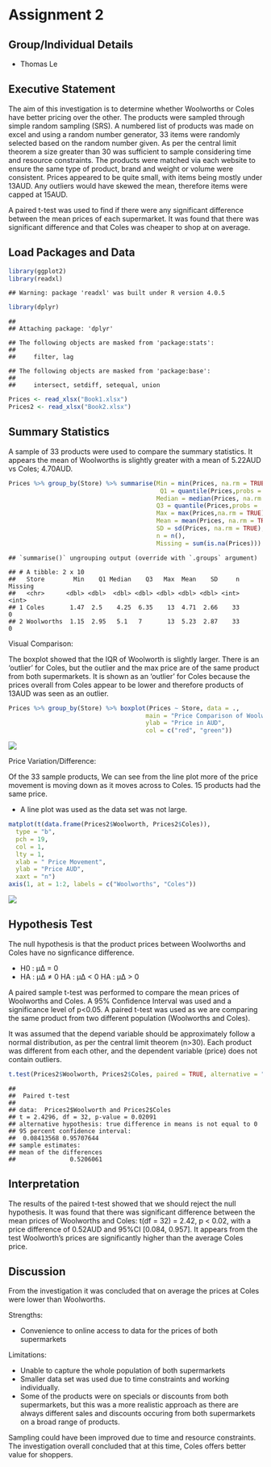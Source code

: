 Assignment 2
================

## Group/Individual Details

  - Thomas Le

## Executive Statement

The aim of this investigation is to determine whether Woolworths or
Coles have better pricing over the other. The products were sampled
through simple random sampling (SRS). A numbered list of products was
made on excel and using a random number generator, 33 items were
randomly selected based on the random number given. As per the central
limit theorem a size greater than 30 was sufficient to sample
considering time and resource constraints. The products were matched via
each website to ensure the same type of product, brand and weight or
volume were consistent. Prices appeared to be quite small, with items
being mostly under 13AUD. Any outliers would have skewed the mean,
therefore items were capped at 15AUD.

A paired t-test was used to find if there were any significant
difference between the mean prices of each supermarket. It was found
that there was significant difference and that Coles was cheaper to shop
at on average.

## Load Packages and Data

``` r
library(ggplot2)
library(readxl)
```

    ## Warning: package 'readxl' was built under R version 4.0.5

``` r
library(dplyr)
```

    ## 
    ## Attaching package: 'dplyr'

    ## The following objects are masked from 'package:stats':
    ## 
    ##     filter, lag

    ## The following objects are masked from 'package:base':
    ## 
    ##     intersect, setdiff, setequal, union

``` r
Prices <- read_xlsx("Book1.xlsx")
Prices2 <- read_xlsx("Book2.xlsx")
```

## Summary Statistics

A sample of 33 products were used to compare the summary statistics. It
appears the mean of Woolworths is slightly greater with a mean of
5.22AUD vs Coles; 4.70AUD.

``` r
Prices %>% group_by(Store) %>% summarise(Min = min(Prices, na.rm = TRUE),
                                          Q1 = quantile(Prices,probs = .25,na.rm = TRUE),
                                         Median = median(Prices, na.rm = TRUE),
                                         Q3 = quantile(Prices,probs = .75,na.rm = TRUE),
                                         Max = max(Prices,na.rm = TRUE),
                                         Mean = mean(Prices, na.rm = TRUE),
                                         SD = sd(Prices, na.rm = TRUE),
                                         n = n(),
                                         Missing = sum(is.na(Prices)))
```

    ## `summarise()` ungrouping output (override with `.groups` argument)

    ## # A tibble: 2 x 10
    ##   Store        Min    Q1 Median    Q3   Max  Mean    SD     n Missing
    ##   <chr>      <dbl> <dbl>  <dbl> <dbl> <dbl> <dbl> <dbl> <int>   <int>
    ## 1 Coles       1.47  2.5    4.25  6.35    13  4.71  2.66    33       0
    ## 2 Woolworths  1.15  2.95   5.1   7       13  5.23  2.87    33       0

Visual Comparison:

The boxplot showed that the IQR of Woolworth is slightly larger. There
is an ‘outlier’ for Coles, but the outlier and the max price are of the
same product from both supermarkets. It is shown as an ‘outlier’ for
Coles because the prices overall from Coles appear to be lower and
therefore products of 13AUD was seen as an outlier.

``` r
Prices %>% group_by(Store) %>% boxplot(Prices ~ Store, data = .,
                                      main = "Price Comparison of Woolworths and Coles",
                                      ylab = "Price in AUD",
                                      col = c("red", "green"))
```

![](Intro-to-statistics-Assignment-2_files/figure-gfm/unnamed-chunk-3-1.png)<!-- -->

Price Variation/Difference:

Of the 33 sample products, We can see from the line plot more of the
price movement is moving down as it moves across to Coles. 15 products
had the same price.

  - A line plot was used as the data set was not large.

<!-- end list -->

``` r
matplot(t(data.frame(Prices2$Woolworth, Prices2$Coles)),
  type = "b",
  pch = 19,
  col = 1,
  lty = 1,
  xlab = " Price Movement",
  ylab = "Price AUD",
  xaxt = "n")
axis(1, at = 1:2, labels = c("Woolworths", "Coles"))
```

![](Intro-to-statistics-Assignment-2_files/figure-gfm/unnamed-chunk-4-1.png)<!-- -->

## Hypothesis Test

The null hypothesis is that the product prices between Woolworths and
Coles have no signficance difference.

  - H0 : μΔ = 0
  - HA : μΔ ≠ 0 HA : μΔ \< 0 HA : μΔ \> 0

A paired sample t-test was performed to compare the mean prices of
Woolworths and Coles. A 95% Confidence Interval was used and a
significance level of p\<0.05. A paired t-test was used as we are
comparing the same product from two different population (Woolworths and
Coles).

It was assumed that the depend variable should be approximately follow a
normal distribution, as per the central limit theorem (n\>30). Each
product was different from each other, and the dependent variable
(price) does not contain outliers.

``` r
t.test(Prices2$Woolworth, Prices2$Coles, paired = TRUE, alternative = "two.sided")
```

    ## 
    ##  Paired t-test
    ## 
    ## data:  Prices2$Woolworth and Prices2$Coles
    ## t = 2.4296, df = 32, p-value = 0.02091
    ## alternative hypothesis: true difference in means is not equal to 0
    ## 95 percent confidence interval:
    ##  0.08413568 0.95707644
    ## sample estimates:
    ## mean of the differences 
    ##               0.5206061

## Interpretation

The results of the paired t-test showed that we should reject the null
hypothesis. It was found that there was significant difference between
the mean prices of Woolworths and Coles: t(df = 32) = 2.42, p \< 0.02,
with a price difference of 0.52AUD and 95%CI \[0.084, 0.957\]. It
appears from the test Woolworth’s prices are significantly higher than
the average Coles price.

## Discussion

From the investigation it was concluded that on average the prices at
Coles were lower than Woolworths.

Strengths:

  - Convenience to online access to data for the prices of both
    supermarkets

Limitations:

  - Unable to capture the whole population of both supermarkets
  - Smaller data set was used due to time constraints and working
    individually.
  - Some of the products were on specials or discounts from both
    supermarkets, but this was a more realistic approach as there are
    always different sales and discounts occuring from both supermarkets
    on a broad range of products.

Sampling could have been improved due to time and resource constraints.
The investigation overall concluded that at this time, Coles offers
better value for shoppers.
